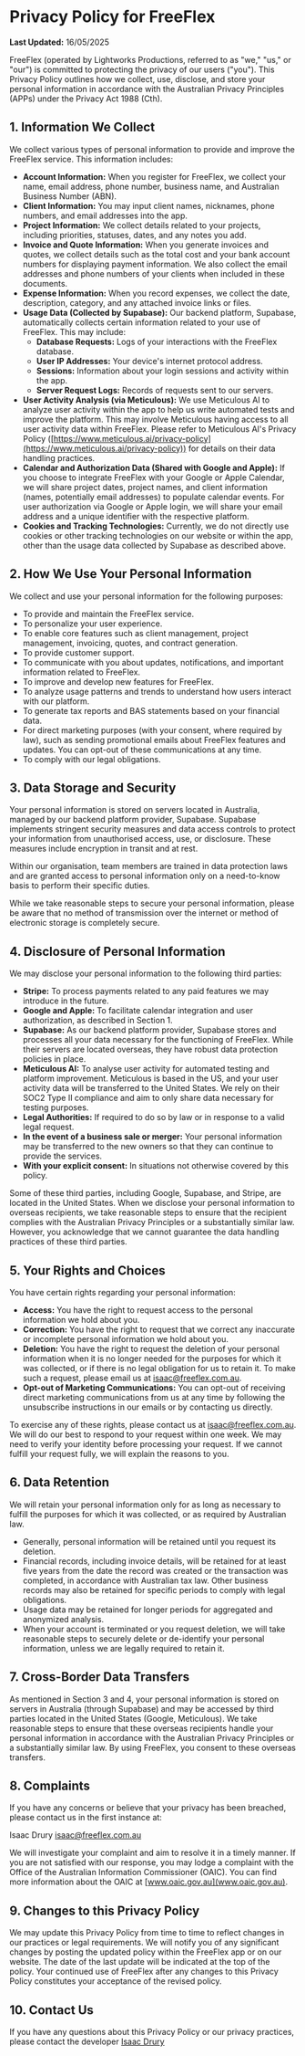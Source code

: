 # Privacy Policy for FreeFlex

**Last Updated:** 16/05/2025

FreeFlex (operated by Lightworks Productions, referred to as "we," "us," or "our") is committed to protecting the privacy of our users ("you"). This Privacy Policy outlines how we collect, use, disclose, and store your personal information in accordance with the Australian Privacy Principles (APPs) under the Privacy Act 1988 (Cth).

## 1. Information We Collect

We collect various types of personal information to provide and improve the FreeFlex service. This information includes:

* **Account Information:** When you register for FreeFlex, we collect your name, email address, phone number, business name, and Australian Business Number (ABN).
* **Client Information:** You may input client names, nicknames, phone numbers, and email addresses into the app.
* **Project Information:** We collect details related to your projects, including priorities, statuses, dates, and any notes you add.
* **Invoice and Quote Information:** When you generate invoices and quotes, we collect details such as the total cost and your bank account numbers for displaying payment information. We also collect the email addresses and phone numbers of your clients when included in these documents.
* **Expense Information:** When you record expenses, we collect the date, description, category, and any attached invoice links or files.
* **Usage Data (Collected by Supabase):** Our backend platform, Supabase, automatically collects certain information related to your use of FreeFlex. This may include:
    * **Database Requests:** Logs of your interactions with the FreeFlex database.
    * **User IP Addresses:** Your device's internet protocol address.
    * **Sessions:** Information about your login sessions and activity within the app.
    * **Server Request Logs:** Records of requests sent to our servers.
* **User Activity Analysis (via Meticulous):** We use Meticulous AI to analyze user activity within the app to help us write automated tests and improve the platform. This may involve Meticulous having access to all user activity data within FreeFlex. Please refer to Meticulous AI's Privacy Policy ([https://www.meticulous.ai/privacy-policy](https://www.meticulous.ai/privacy-policy)) for details on their data handling practices.
* **Calendar and Authorization Data (Shared with Google and Apple):** If you choose to integrate FreeFlex with your Google or Apple Calendar, we will share project dates, project names, and client information (names, potentially email addresses) to populate calendar events. For user authorization via Google or Apple login, we will share your email address and a unique identifier with the respective platform.
* **Cookies and Tracking Technologies:** Currently, we do not directly use cookies or other tracking technologies on our website or within the app, other than the usage data collected by Supabase as described above.

## 2. How We Use Your Personal Information

We collect and use your personal information for the following purposes:

* To provide and maintain the FreeFlex service.
* To personalize your user experience.
* To enable core features such as client management, project management, invoicing, quotes, and contract generation.
* To provide customer support.
* To communicate with you about updates, notifications, and important information related to FreeFlex.
* To improve and develop new features for FreeFlex.
* To analyze usage patterns and trends to understand how users interact with our platform.
* To generate tax reports and BAS statements based on your financial data.
* For direct marketing purposes (with your consent, where required by law), such as sending promotional emails about FreeFlex features and updates. You can opt-out of these communications at any time.
* To comply with our legal obligations.

## 3. Data Storage and Security

Your personal information is stored on servers located in Australia, managed by our backend platform provider, Supabase. Supabase implements stringent security measures and data access controls to protect your information from unauthorised access, use, or disclosure. These measures include encryption in transit and at rest.

Within our organisation, team members are trained in data protection laws and are granted access to personal information only on a need-to-know basis to perform their specific duties.

While we take reasonable steps to secure your personal information, please be aware that no method of transmission over the internet or method of electronic storage is completely secure.

## 4. Disclosure of Personal Information

We may disclose your personal information to the following third parties:

* **Stripe:** To process payments related to any paid features we may introduce in the future.
* **Google and Apple:** To facilitate calendar integration and user authorization, as described in Section 1.
* **Supabase:** As our backend platform provider, Supabase stores and processes all your data necessary for the functioning of FreeFlex. While their servers are located overseas, they have robust data protection policies in place.
* **Meticulous AI:** To analyse user activity for automated testing and platform improvement. Meticulous is based in the US, and your user activity data will be transferred to the United States. We rely on their SOC2 Type II compliance and aim to only share data necessary for testing purposes.
* **Legal Authorities:** If required to do so by law or in response to a valid legal request.
* **In the event of a business sale or merger:** Your personal information may be transferred to the new owners so that they can continue to provide the services.
* **With your explicit consent:** In situations not otherwise covered by this policy.

Some of these third parties, including Google, Supabase, and Stripe, are located in the United States. When we disclose your personal information to overseas recipients, we take reasonable steps to ensure that the recipient complies with the Australian Privacy Principles or a substantially similar law. However, you acknowledge that we cannot guarantee the data handling practices of these third parties.

## 5. Your Rights and Choices

You have certain rights regarding your personal information:

* **Access:** You have the right to request access to the personal information we hold about you.
* **Correction:** You have the right to request that we correct any inaccurate or incomplete personal information we hold about you.
* **Deletion:** You have the right to request the deletion of your personal information when it is no longer needed for the purposes for which it was collected, or if there is no legal obligation for us to retain it. To make such a request, please email us at isaac@freeflex.com.au.
* **Opt-out of Marketing Communications:** You can opt-out of receiving direct marketing communications from us at any time by following the unsubscribe instructions in our emails or by contacting us directly.

To exercise any of these rights, please contact us at isaac@freeflex.com.au. We will do our best to respond to your request within one week. We may need to verify your identity before processing your request. If we cannot fulfill your request fully, we will explain the reasons to you.

## 6. Data Retention

We will retain your personal information only for as long as necessary to fulfill the purposes for which it was collected, or as required by Australian law.

* Generally, personal information will be retained until you request its deletion.
* Financial records, including invoice details, will be retained for at least five years from the date the record was created or the transaction was completed, in accordance with Australian tax law. Other business records may also be retained for specific periods to comply with legal obligations.
* Usage data may be retained for longer periods for aggregated and anonymized analysis.
* When your account is terminated or you request deletion, we will take reasonable steps to securely delete or de-identify your personal information, unless we are legally required to retain it.

## 7. Cross-Border Data Transfers
As mentioned in Section 3 and 4, your personal information is stored on servers in Australia (through Supabase) and may be accessed by third parties located in the United States (Google, Meticulous). We take reasonable steps to ensure that these overseas recipients handle your personal information in accordance with the Australian Privacy Principles or a substantially similar law. By using FreeFlex, you consent to these overseas transfers.

## 8. Complaints

If you have any concerns or believe that your privacy has been breached, please contact us in the first instance at:

Isaac Drury
isaac@freeflex.com.au

We will investigate your complaint and aim to resolve it in a timely manner. If you are not satisfied with our response, you may lodge a complaint with the Office of the Australian Information Commissioner (OAIC). You can find more information about the OAIC at [www.oaic.gov.au](www.oaic.gov.au).

## 9. Changes to this Privacy Policy

We may update this Privacy Policy from time to time to reflect changes in our practices or legal requirements. We will notify you of any significant changes by posting the updated policy within the FreeFlex app or on our website. The date of the last update will be indicated at the top of the policy. Your continued use of FreeFlex after any changes to this Privacy Policy constitutes your acceptance of the revised policy.

## 10. Contact Us

If you have any questions about this Privacy Policy or our privacy practices, please contact the developer [Isaac Drury](isaac@freeflex.com.au)